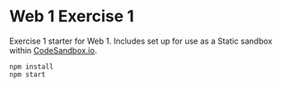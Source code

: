 # Web 1 Exercise 1

Exercise 1 starter for Web 1. Includes set up for use as a Static sandbox within [CodeSandbox.io](https://codesandbox.io).

```
npm install
npm start
```
